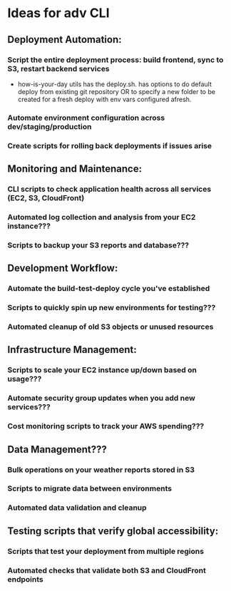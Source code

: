 # Ideas for adv CLI


## Deployment Automation:

### Script the entire deployment process: build frontend, sync to S3, restart backend services

- how-is-your-day utils has the deploy.sh. has options to do default deploy from existing git repository OR to specify a new folder to be created for a fresh deploy with env vars configured afresh.

### Automate environment configuration across dev/staging/production
### Create scripts for rolling back deployments if issues arise

## Monitoring and Maintenance:

### CLI scripts to check application health across all services (EC2, S3, CloudFront)
### Automated log collection and analysis from your EC2 instance???
### Scripts to backup your S3 reports and database???

## Development Workflow:

### Automate the build-test-deploy cycle you've established
### Scripts to quickly spin up new environments for testing???
### Automated cleanup of old S3 objects or unused resources

## Infrastructure Management:

### Scripts to scale your EC2 instance up/down based on usage???
### Automate security group updates when you add new services???
### Cost monitoring scripts to track your AWS spending???

## Data Management???

### Bulk operations on your weather reports stored in S3
### Scripts to migrate data between environments
### Automated data validation and cleanup



## Testing scripts that verify global accessibility:

### Scripts that test your deployment from multiple regions
### Automated checks that validate both S3 and CloudFront endpoints
